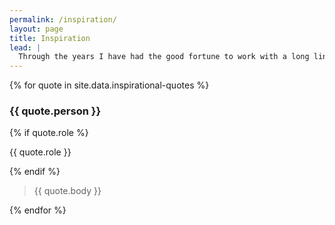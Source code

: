 ```yaml
---
permalink: /inspiration/
layout: page
title: Inspiration
lead: |
  Through the years I have had the good fortune to work with a long line of thoughtful, dynamic and ambitious people. And I have learned something valuable from so many. What follows are just a few of the pearls of wisdom I’ve picked up through collaboration and partnership. I will update this running list periodically.
---
```


{% for quote in site.data.inspirational-quotes %}
  <div class="grid-container section-pad">
    <div class="grid-x grid-margin-x align-center align-middle">
      <div class="cell small-12 medium-4 large-3 text-right-on-medium">
        <h3 class="headline-5">{{ quote.person }}</h3>
        {% if quote.role %}<p class="text-sans">{{ quote.role }}</p>{% endif %}
      </div>
      <div class="cell small-12 medium-8 large-6">
        <blockquote class="quote-large">{{ quote.body }}</blockquote>
      </div>
    </div>
  </div>
{% endfor %}

